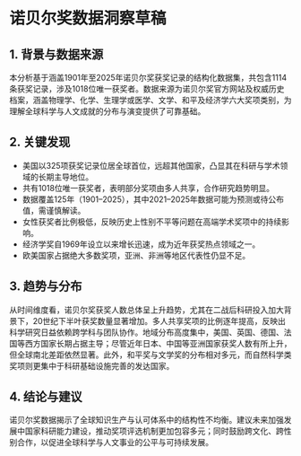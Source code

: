 # 诺贝尔奖数据洞察草稿

## 1. 背景与数据来源  
本分析基于涵盖1901年至2025年诺贝尔奖获奖记录的结构化数据集，共包含1114条获奖记录，涉及1018位唯一获奖者。数据来源为诺贝尔奖官方网站及权威历史档案，涵盖物理学、化学、生理学或医学、文学、和平及经济学六大奖项类别，为理解全球科学与人文成就的分布与演变提供了可靠基础。

## 2. 关键发现  
- 美国以325项获奖记录位居全球首位，远超其他国家，凸显其在科研与学术领域的长期主导地位。  
- 共有1018位唯一获奖者，表明部分奖项由多人共享，合作研究趋势明显。  
- 数据覆盖125年（1901–2025），其中2021–2025年数据可能为预测或待公布值，需谨慎解读。  
- 女性获奖者比例极低，反映历史上性别不平等问题在高端学术奖项中的持续影响。  
- 经济学奖自1969年设立以来增长迅速，成为近年获奖热点领域之一。  
- 欧美国家占据绝大多数奖项，亚洲、非洲等地区代表性仍显不足。

## 3. 趋势与分布  
从时间维度看，诺贝尔奖获奖人数总体呈上升趋势，尤其在二战后科研投入加大背景下，20世纪下半叶获奖数量显著增加。多人共享奖项的比例逐年提高，反映出科学研究日益依赖跨学科与团队协作。地域分布高度集中，美国、英国、德国、法国等西方国家长期占据主导；尽管近年日本、中国等亚洲国家获奖人数有所上升，但全球南北差距依然显著。此外，和平奖与文学奖的分布相对多元，而自然科学类奖项则更集中于科研基础设施完善的发达国家。

## 4. 结论与建议  
诺贝尔奖数据揭示了全球知识生产与认可体系中的结构性不均衡。建议未来加强发展中国家科研能力建设，推动奖项评选机制更加包容多元；同时鼓励跨文化、跨性别合作，以促进全球科学与人文事业的公平与可持续发展。